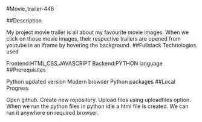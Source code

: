 #Movie_trailer-446

##Description

My project movie trailer is all about my  favourite movie images. When we click on those movie images, their respective trailers are opened from youtube in an iframe by hovering the background.
##Fullstack Technologies used

Frontend:HTML,CSS,JAVASCRIPT
Backend:PYTHON language 
##Prerequisites

Python updated version
Modern browser
Python packages
##Local Progress

Open github.
Create new repository.
Upload files using uploadfiles option.
When we run the python files in python idle a html file is created.
We can run it anywhere on required browser.
